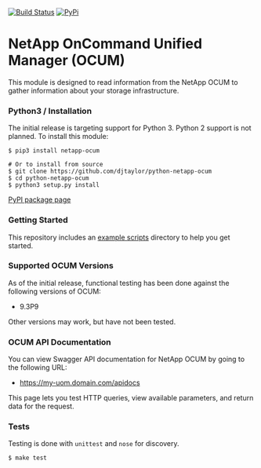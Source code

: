 [![Build Status](https://api.travis-ci.org/djtaylor/python-netapp-ocum.png)](https://api.travis-ci.org/djtaylor/python-netapp-ocum)
[![PyPi](https://img.shields.io/pypi/v/netapp-ocum.svg)](https://pypi.python.org/pypi/netapp-ocum)

# NetApp OnCommand Unified Manager (OCUM)
This module is designed to read information from the NetApp OCUM to gather information about your storage infrastructure.

### Python3 / Installation
The initial release is targeting support for Python 3. Python 2 support is not planned. To install this module:

```
$ pip3 install netapp-ocum

# Or to install from source
$ git clone https://github.com/djtaylor/python-netapp-ocum
$ cd python-netapp-ocum
$ python3 setup.py install
```


[PyPI package page](https://pypi.org/project/netapp-ocum/)

### Getting Started
This repository includes an [example scripts](examples/README.md) directory to help you get started.

### Supported OCUM Versions
As of the initial release, functional testing has been done against the following versions of OCUM:

 - 9.3P9

Other versions may work, but have not been tested.

### OCUM API Documentation
You can view Swagger API documentation for NetApp OCUM by going to the following URL:

 - https://my-uom.domain.com/apidocs

This page lets you test HTTP queries, view available parameters, and return data for the request.

### Tests
Testing is done with `unittest` and `nose` for discovery.

```
$ make test
```
